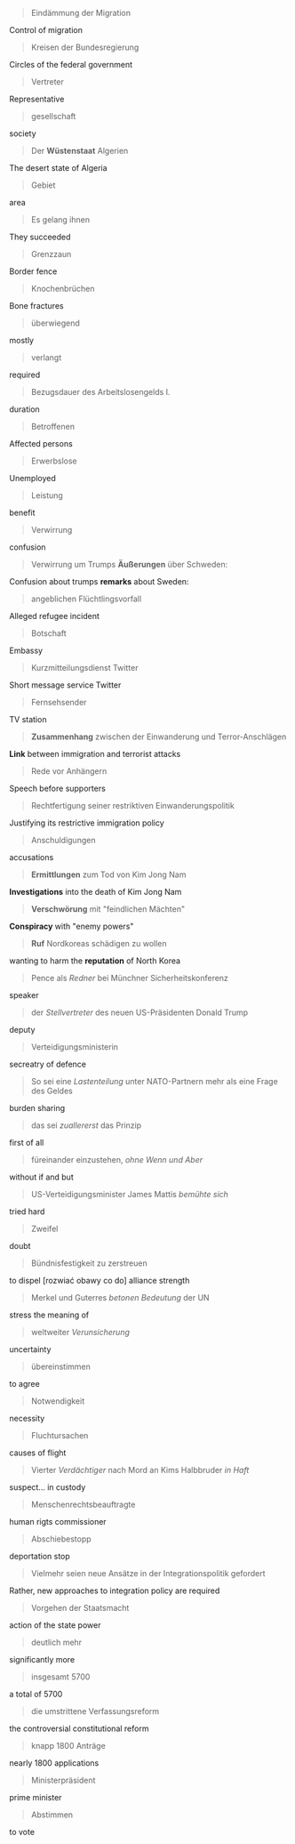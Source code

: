> Eindämmung der Migration

Control of migration

> Kreisen der Bundesregierung

Circles of the federal government

> Vertreter

Representative

> gesellschaft

society

> Der **Wüstenstaat** Algerien

The desert state of Algeria

> Gebiet

area

> Es gelang ihnen

They succeeded

> Grenzzaun

Border fence

> Knochenbrüchen

Bone fractures

> überwiegend

mostly

> verlangt

required

> Bezugsdauer des Arbeitslosengelds I.

duration

> Betroffenen

Affected persons

> Erwerbslose

Unemployed

> Leistung

benefit

> Verwirrung

confusion

> Verwirrung um Trumps **Äußerungen** über Schweden:

Confusion about trumps **remarks** about Sweden:

> angeblichen Flüchtlingsvorfall

Alleged refugee incident

> Botschaft

Embassy

> Kurzmitteilungsdienst Twitter

Short message service Twitter

> Fernsehsender

TV station

> **Zusammenhang** zwischen der Einwanderung und Terror-Anschlägen

**Link** between immigration and terrorist attacks

> Rede vor Anhängern

Speech before supporters

> Rechtfertigung seiner restriktiven Einwanderungspolitik

Justifying its restrictive immigration policy

> Anschuldigungen

accusations

> **Ermittlungen** zum Tod von Kim Jong Nam

**Investigations** into the death of Kim Jong Nam

> **Verschwörung** mit "feindlichen Mächten"

**Conspiracy** with "enemy powers"

> **Ruf** Nordkoreas schädigen zu wollen

wanting to harm the **reputation** of North Korea

> Pence als *Redner* bei Münchner Sicherheitskonferenz

speaker

> der *Stellvertreter* des neuen US-Präsidenten Donald Trump 

deputy

> Verteidigungsministerin

secreatry of defence

> So sei eine *Lastenteilung* unter NATO-Partnern mehr als eine Frage des Geldes

burden sharing

> das sei *zuallererst* das Prinzip

first of all

> füreinander einzustehen, *ohne Wenn und Aber*

without if and but

> US-Verteidigungsminister James Mattis *bemühte sich*

tried hard

> Zweifel

doubt

> Bündnisfestigkeit zu zerstreuen

to dispel [rozwiać obawy co do] alliance strength

> Merkel und Guterres *betonen Bedeutung* der UN

stress the meaning of

> weltweiter *Verunsicherung*

uncertainty

> übereinstimmen

to agree

> Notwendigkeit

necessity

> Fluchtursachen

causes of flight

> Vierter *Verdächtiger* nach Mord an Kims Halbbruder *in Haft*

suspect... in custody

> Menschenrechtsbeauftragte

human rigts commissioner

> Abschiebestopp

deportation stop

> Vielmehr seien neue Ansätze in der Integrationspolitik gefordert

Rather, new approaches to integration policy are required

> Vorgehen der Staatsmacht 

action of the state power

> deutlich mehr 

significantly more

> insgesamt 5700

a total of 5700

> die umstrittene Verfassungsreform

the controversial constitutional reform

> knapp 1800 Anträge

nearly 1800 applications

> Ministerpräsident

prime minister

> Abstimmen

to vote